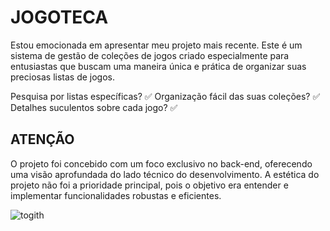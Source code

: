 # JOGOTECA

Estou emocionada em apresentar meu projeto mais recente.
Este é um sistema de gestão de coleções de jogos criado especialmente para entusiastas que buscam uma maneira única e prática de organizar suas preciosas listas de jogos.

Pesquisa por listas específicas? ✅ 
Organização fácil das suas coleções? ✅ 
Detalhes suculentos sobre cada jogo? ✅

 ## ATENÇÃO
 O projeto foi concebido com um foco exclusivo no back-end, oferecendo uma visão aprofundada do lado técnico do desenvolvimento.
 A estética do projeto não foi a prioridade principal, pois o objetivo era entender e implementar funcionalidades robustas e eficientes.
 
 
 
 ![togith](https://github.com/Camibrit/dslist/assets/102322657/2dfdc7ea-33b4-49c6-a86d-063d8fe41709)

